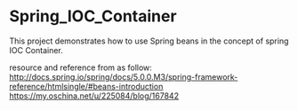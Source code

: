 # Spring_IOC_Container

This project demonstrates how to use Spring beans in the concept of spring IOC Container.

resource and reference from as follow:<br>
http://docs.spring.io/spring/docs/5.0.0.M3/spring-framework-reference/htmlsingle/#beans-introduction
https://my.oschina.net/u/225084/blog/167842
